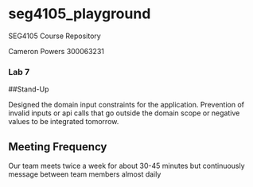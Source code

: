 # seg4105_playground
SEG4105 Course Repository

Cameron Powers
300063231

### Lab 7

##Stand-Up

Designed the domain input constraints for the application. Prevention of invalid inputs or api calls that go outside the domain scope or negative values to be integrated tomorrow.

## Meeting Frequency
Our team meets twice a week for about 30-45 minutes but continuously message between team members almost daily
